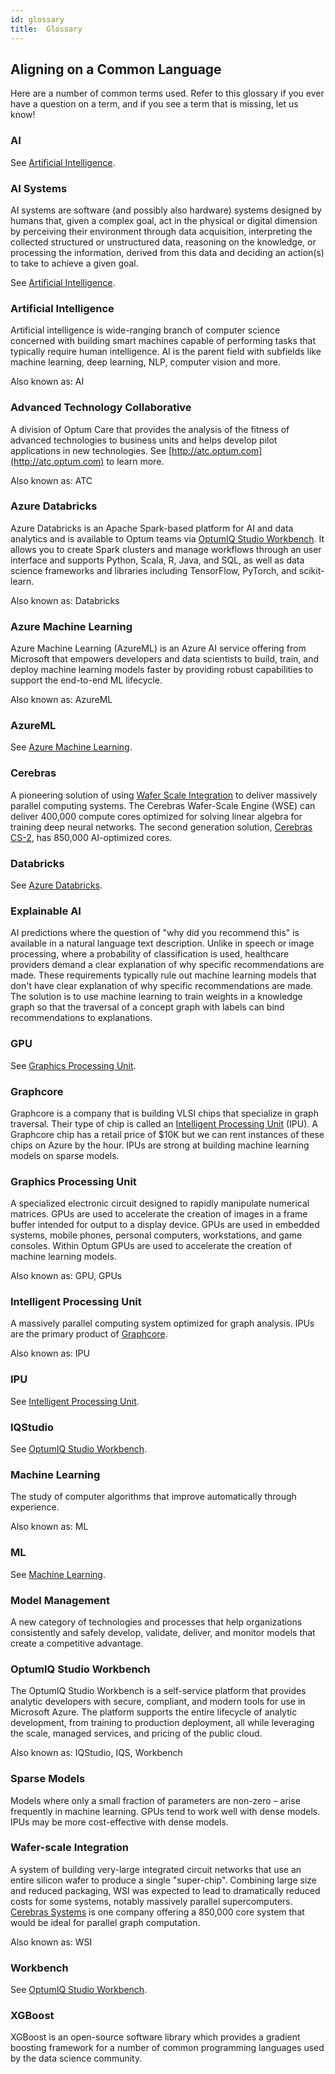 ```yaml
---
id: glossary
title: 	Glossary
---
```


## __Aligning on a Common Language__

Here are a number of common terms used. Refer to this glossary if you ever have a question on a term, and if you see a term that is missing, let us know!


### __AI__

See [Artificial Intelligence](#artificial-intelligence).

### __AI Systems__

AI systems are software (and possibly also hardware) systems designed by humans that, given a complex goal, act in the physical or digital dimension by perceiving their environment through data acquisition, interpreting the collected structured or unstructured data, reasoning on the knowledge, or processing the information, derived from this data and deciding an action(s) to take to achieve a given goal.

See [Artificial Intelligence](#artificial-intelligence).

### __Artificial Intelligence__

Artificial intelligence is wide-ranging branch of computer science concerned with building smart machines capable of performing tasks that typically require human intelligence. AI is the parent field with subfields like machine learning, deep learning, NLP, computer vision and more.

Also known as: AI

### __Advanced Technology Collaborative__

A division of Optum Care that provides the analysis of the fitness of advanced technologies to business units and helps develop pilot applications in new technologies.  See [http://atc.optum.com](http://atc.optum.com) to learn more.

Also known as: ATC

### __Azure Databricks__

Azure Databricks is an Apache Spark-based platform for AI and data analytics and is available to Optum teams via [OptumIQ Studio Workbench](#optumiq-studio-workbench). It allows you to create Spark clusters and manage workflows through an user interface and supports Python, Scala, R, Java, and SQL, as well as data science frameworks and libraries including TensorFlow, PyTorch, and scikit-learn.

Also known as: Databricks

### __Azure Machine Learning__

Azure Machine Learning (AzureML) is an Azure AI service offering from Microsoft that empowers developers and data scientists to build, train, and deploy machine learning models faster by providing robust capabilities to support the end-to-end ML lifecycle.

Also known as: AzureML

### __AzureML__

See [Azure Machine Learning](#azure-machine-learning).

### __Cerebras__

A pioneering solution of using [Wafer Scale Integration](#wafer-scale-integration) to deliver massively parallel computing systems.  The Cerebras Wafer-Scale Engine (WSE) can deliver 400,000 compute cores optimized for solving linear algebra for training deep neural networks. The second generation solution, [Cerebras CS-2](https://cerebras.net/product/), has 850,000 AI-optimized cores. 

### __Databricks__

See [Azure Databricks](#azure-databricks).

### __Explainable AI__

AI predictions where the question of "why did you recommend this" is available in a natural language text description.  Unlike in speech or image processing, where a probability of classification is used, healthcare providers demand a clear explanation of why specific recommendations are made.  These requirements typically rule out machine learning models that don't have
clear explanation of why specific recommendations are made.  The solution is to use machine learning to train weights in a knowledge
graph so that the traversal of a concept graph with labels can bind recommendations to explanations.

### __GPU__

See [Graphics Processing Unit](#graphics-processing-unit).

### __Graphcore__

Graphcore is a company that is building VLSI chips that specialize in graph traversal.  Their type of chip is
called an [Intelligent Processing Unit](#intelligent-processing-unit) (IPU).  A Graphcore chip has a retail price of $10K but we can rent instances of these chips on Azure by the hour.  IPUs are strong at building machine learning models on sparse models.

### __Graphics Processing Unit__

A specialized electronic circuit designed to rapidly manipulate numerical matrices.  GPUs are used to accelerate the creation of images in a frame buffer intended for output to a display device. GPUs are used in embedded systems, mobile phones, personal computers, workstations, and game consoles.  Within Optum GPUs are used to accelerate the creation of machine learning models.

Also known as: GPU, GPUs

### __Intelligent Processing Unit__

A massively parallel computing system optimized for graph analysis.  IPUs are the primary product of [Graphcore](#graphcore).

Also known as: IPU

### __IPU__

See [Intelligent Processing Unit](#intelligent-processing-unit).

### __IQStudio__

See [OptumIQ Studio Workbench](#optumiq-studio-workbench).

### __Machine Learning__

The study of computer algorithms that improve automatically through experience.

Also known as: ML

### __ML__

See [Machine Learning](#machine-learning).

<!-- ### __ML Engineering__


### __ML Lifecycle__


### __MLOps__



### __ModelOps__

See [MLOps](#MLOps).

-->

### __Model Management__

A new category of technologies and processes that help organizations consistently and safely develop, validate, deliver, and monitor models that create a competitive advantage.

### __OptumIQ Studio Workbench__

The OptumIQ Studio Workbench is a self-service platform that provides analytic developers with secure, compliant, and modern tools for use in Microsoft Azure. The platform supports the entire lifecycle of analytic development, from training to production deployment, all while leveraging the scale, managed services, and pricing of the public cloud.

Also known as: IQStudio, IQS, Workbench

### __Sparse Models__

Models where only a small fraction of parameters are non-zero – arise frequently in machine learning.  GPUs tend to work
well with dense models.  IPUs may be more cost-effective with dense models.

### __Wafer-scale Integration__

A system of building very-large integrated circuit networks that use an entire silicon wafer to produce a single "super-chip". Combining large size and reduced packaging, WSI was expected to lead to dramatically reduced costs for some systems, notably massively parallel supercomputers. [Cerebras Systems](https://www.cerebras.net/) is one company offering a 850,000 core system that would be ideal for parallel graph computation.

Also known as: WSI

### __Workbench__

See [OptumIQ Studio Workbench](#optumiq-studio-workbench).

### __XGBoost__

XGBoost is an open-source software library which provides a gradient boosting framework for a number of common programming languages used by the data science community.